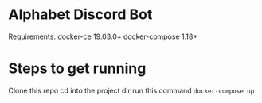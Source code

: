# Alphabet Discord Bot
Requirements:
docker-ce 19.03.0+
docker-compose 1.18+


# Steps to get running
Clone this repo
cd into the project dir
run this command 
`docker-compose up`
